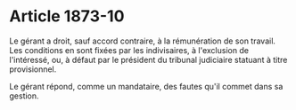 # Article 1873-10

Le gérant a droit, sauf accord contraire, à la rémunération de son travail. Les conditions en sont fixées par les indivisaires, à l'exclusion de l'intéressé, ou, à défaut par le président du tribunal judiciaire statuant à titre provisionnel.

Le gérant répond, comme un mandataire, des fautes qu'il commet dans sa gestion.
